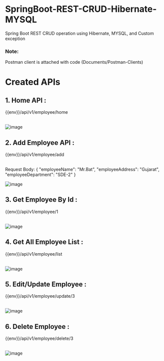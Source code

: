 # SpringBoot-REST-CRUD-Hibernate-MYSQL
Spring Boot REST CRUD operation using Hibernate, MYSQL, and Custom exception


<h3>Note:</h3> Postman client is attached with code (Documents/Postman-Clients)

<br>

<h1>Created APIs</h1>


<h2>1. Home API : </h2> {{env}}/api/v1/employee/home <br><br>

![image](https://github.com/catMansCodes/SpringBoot-REST-CRUD-Hibernate-MYSQL/assets/42735814/59e7da79-9ead-4043-a07f-f1e199e4ce04)

<h2>2. Add Employee API : </h2> {{env}}/api/v1/employee/add <br><br>

Request Body: {
    "employeeName": "Mr.Bat",
    "employeeAddress": "Gujarat",
    "employeeDepartment": "SDE-2"
}

![image](https://github.com/catMansCodes/SpringBoot-REST-CRUD-Hibernate-MYSQL/assets/42735814/3e0772a8-2d9d-4ea0-ade1-ce113bd06437)


<h2>3. Get Employee By Id : </h2> {{env}}/api/v1/employee/1 <br><br>

![image](https://github.com/catMansCodes/SpringBoot-REST-CRUD-Hibernate-MYSQL/assets/42735814/a4b853fd-a4e3-41cb-83a6-109544446ecd)

<h2>4. Get All Employee List : </h2> {{env}}/api/v1/employee/list <br><br>

![image](https://github.com/catMansCodes/SpringBoot-REST-CRUD-Hibernate-MYSQL/assets/42735814/e54ca210-c226-4f6f-a00a-e57a9dc19b9b)


<h2>5. Edit/Update Employee : </h2> {{env}}/api/v1/employee/update/3 <br><br>

![image](https://github.com/catMansCodes/SpringBoot-REST-CRUD-Hibernate-MYSQL/assets/42735814/afeff53a-62de-4888-a906-f6ed931d04d1)


<h2>6. Delete Employee : </h2> {{env}}/api/v1/employee/delete/3 <br><br>

![image](https://github.com/catMansCodes/SpringBoot-REST-CRUD-Hibernate-MYSQL/assets/42735814/9dbc8fb1-a59c-4a99-b787-b4d9dae56bc6)

